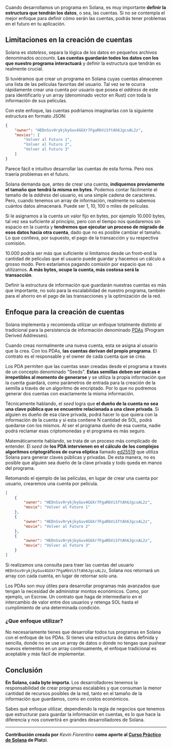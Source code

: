 Cuando desarrollamos un programa en Solana, es muy importante **definir la estructura que tendrán los datos**, o sea, las cuentas. Si no se contempla el mejor enfoque para definir cómo serán las cuentas, podrás tener problemas en el futuro en tu aplicación.

## Limitaciones en la creación de cuentas
Solana es *stateless*, separa la lógica de los datos en pequeños archivos denominados *accounts*. **Las cuentas guardarán todos los datos con los que nuestro programa interactuará** y definir la estructura que tendrán es realmente crucial.

Si tuviéramos que crear un programa en Solana cuyas cuentas almacenen una lista de las películas favoritas del usuario. Tal vez se te ocurra rápidamente crear una cuenta por usuario que posea el *address* de este para identificarlo y un array (denominado vector en Rust) con toda la información de sus películas.

Con este enfoque, las cuentas podríamos imaginarlas con la siguiente estructura en formato JSON:

```json
{
    "owner": "HEDnSsv9rykjkyGuv4GGXr7FgaRbViSftAh6JgcsAL2z",
    "movies": [
        "Volver al Futuro 1",
        "Volver al Futuro 2",
        "Volver al Futuro 3"
    ]
}
```

Parece fácil e intuitivo desarrollar las cuentas de esta forma. Pero nos traería problemas en el futuro.

Solana demanda que, antes de crear una cuenta, **indiquemos previamente el tamaño que tendrá la misma en bytes**. Podemos contar fácilmente el tamaño de la *address* del usuario, es una simple cadena de caracteres. Pero, cuando tenemos un array de información, realmente no sabemos cuántos datos almacenará. Puede ser 1, 10, 100 o miles de películas.

Si le asignamos a la cuenta un valor fijo en bytes, por ejemplo 10.000 bytes, tal vez sea suficiente al principio, pero con el tiempo nos quedaremos sin espacio en la cuenta y **tendremos que ejecutar un proceso de migrado de esos datos hacia otra cuenta**, dado que no es posible cambiar el tamaño. Lo que conlleva, por supuesto, el pago de la transacción y su respectiva comisión.

10.000 podría ser más que suficiente si limitamos desde un front-end la cantidad de películas que el usuario puede guardar y hacemos un cálculo a grosso modo. Pero estaríamos pagando comisión por espacio que no utilizamos. **A más bytes, ocupe la cuenta, más costosa será la transacción**.

Definir la estructura de información que guardarán nuestras cuentas es más que importante, no solo para la escalabilidad de nuestro programa, también para el ahorro en el pago de las transacciones y la optimización de la red.

## Enfoque para la creación de cuentas
Solana implementa y recomienda utilizar un enfoque totalmente distinto al tradicional para la persistencia de información denominado [PDAs](https://solanacookbook.com/core-concepts/pdas.html#generating-pdas) (Program Derived Addresses).

Cuando creas normalmente una nueva cuenta, esta se asigna al usuario que la crea. Con los PDAs, **las cuentas derivan del propio programa**. El contrato es el responsable y el owner de cada cuenta que se crea.

Los PDA permiten que las cuentas sean creadas desde el programa a través de un concepto denominado "Seeds". **Estas semillas deben ser únicas e irrepetibles al momento de generarse** y se utiliza la propia información que la cuenta guardará, como parámetros de entrada para la creación de la semilla a través de un algoritmo de encriptado. Por lo que no podremos generar dos cuentas con exactamente la misma información.

Técnicamente hablando, el *seed* logra que **el dueño de la cuenta no sea una clave pública que se encuentre relacionada a una clave privada**. Si alguien es dueño de esa clave privada, podrá hacer lo que quiera con la información de la cuenta y si esta contiene N cantidad de SOL, podrá quedarse con los mismos. Al ser el programa dueño de esa cuenta, nadie podrá reclamar esas criptomonedas y el programa es más seguro.

Matemáticamente hablando, se trata de un proceso más complicado de entender. El *seed* de **los PDA intervienen en el cálculo de los complejos algoritmos criptográficos de curva elíptica** llamado [ed25519](https://ed25519.cr.yp.to/) que utiliza Solana para generar claves públicas y privadas. De esta manera, no es posible que alguien sea dueño de la clave privada y todo queda en manos del programa.

Retomando el ejemplo de las películas, en lugar de crear una cuenta por usuario, crearemos una cuenta por película.

```json
[
    {
        "owner": "HEDnSsv9rykjkyGuv4GGXr7FgaRbViSftAh6JgcsAL2z",
        "movie": "Volver al Futuro 1"
    },
    {
        "owner": "HEDnSsv9rykjkyGuv4GGXr7FgaRbViSftAh6JgcsAL2z",
        "movie": "Volver al Futuro 2"
    },
    {
        "owner": "HEDnSsv9rykjkyGuv4GGXr7FgaRbViSftAh6JgcsAL2z",
        "movie": "Volver al Futuro 3"
    }
]
```

Si realizamos una consulta para traer las cuentas del usuario `HEDnSsv9rykjkyGuv4GGXr7FgaRbViSftAh6JgcsAL2z`, Solana nos retornará un array con cada cuenta, en lugar de retornar solo una.

Los PDAs son muy útiles para desarrollar programas más avanzados que tengan la necesidad de administrar montos económicos. Como, por ejemplo, un Escrow. Un contrato que haga de intermediario en el intercambio de valor entre dos usuarios y retenga SOL hasta el cumplimiento de una determinada condición.

### ¿Que enfoque utilizar?
No necesariamente tienes que desarrollar todos tus programas en Solana con el enfoque de los PDAs. Si tienes una estructura de datos definida y sencilla, donde no se use un array de datos o donde no tengas que pushear nuevos elementos en un array continuamente, el enfoque tradicional es aceptable y más fácil de implementar.

## Conclusión
**En Solana, cada byte importa**. Los desarrolladores tenemos la responsabilidad de crear programas escalables y que consuman la menor cantidad de recursos posibles de la red, tanto en el tamaño de la información que guardamos, como en costos económicos.

Sabes qué enfoque utilizar, dependiendo la regla de negocios que tenemos que estructurar para guardar la información en cuentas, es lo que hace la diferencia y nos convertirá en grandes desarrolladores de Solana.

---
**Contribución creada por** *Kevin Fiorentino* **como aporte al [Curso Práctico de Solana](https://platzi.com/cursos/solana-practico/) de Platzi**.
